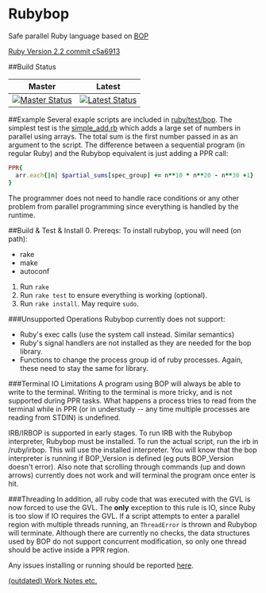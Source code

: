 # Rubybop
Safe parallel Ruby language based on [BOP](http://roclocality.org/2015/05/17/rubybop-introduction/)

[Ruby Version 2.2 commit c5a6913](https://github.com/ruby/ruby/tree/c5a691323201ace5f5299b6914c8e1709918c521)

##Build Status

Master  | Latest
------------- | -------------
[![Master Status](https://travis-ci.org/bop-langs/rubybop.svg?branch=master)](https://travis-ci.org/bop-langs/rubybop)  | [![Latest Status](https://travis-ci.org/bop-langs/rubybop.svg)](https://travis-ci.org/bop-langs/rubybop)

##Example
Several exaple scripts are included in [ruby/test/bop](/ruby/test/bop). The simplest test is the [simple_add.rb](/ruby/test/bop/simple_add.rb) which adds a large set of numbers in parallel using arrays. The total sum is the first number passed in as an argument to the script. The difference between a sequential program (in regular Ruby) and the Rubybop equivalent is just adding a PPR call:
```ruby
PPR{
  arr.each{|n| $partial_sums[spec_group] += n**10 * n**20 - n**30 +1}
}
```
The programmer does not need to handle race conditions or any other problem from parallel programming since everything is handled by the runtime.

##Build & Test & Install
0. Prereqs: To install rubybop, you will need (on path):
  * rake
  * make
  * autoconf
1. Run `rake`
2. Run `rake test` to ensure everything is working (optional).
3. Run `rake install`. May require `sudo`.

###Unsupported Operations
Rubybop currently does not support:
- Ruby's exec calls (use the system call instead. Similar semantics)
- Ruby's signal handlers are not installed as they are needed for the bop library.
- Functions to change the process group id of ruby processes. Again, these need to stay the same for library.

###Terminal IO Limitations
A program using BOP will always be able to write to the terminal. Writing to the terminal is more tricky, and is not supported during PPR tasks. What happens a process tries to read from the terminal while in PPR (or in understudy -- any time multiple processes are reading from STDIN) is undefined.

IRB/IRBOP is supported in early stages. To run IRB with the Rubybop interpreter, Rubybop must be installed. To run the actual script, run the irb in <repo>/ruby/irbop. This will use the installed interpreter. You will know that the bop interpreter is running if BOP_Version is defined (eg puts BOP_Version doesn't error). Also note that scrolling through commands (up and down arrows) currently does not work and will terminal the program once enter is hit.


###Threading
In addition, all ruby code that was executed with the GVL is now forced to use the GVL. The __only__ exception to this rule is IO, since Ruby is too slow if IO requires the GVL. If a script attempts to enter a parallel region with multiple threads running, an `ThreadError` is thrown and Rubybop will terminate. Although there are currently no checks, the data structures used by BOP do not support concurrent modification, so only one thread should be active inside a PPR region.



Any issues installing or running should be reported [here](https://github.com/dcompiler/rubybop/issues).

[(outdated) Work Notes etc.](https://docs.google.com/document/d/1qkXeVAgK56vHWjxyXntOxC4MxRF4oelftWkvHx1V8eM/edit?usp=sharing)
